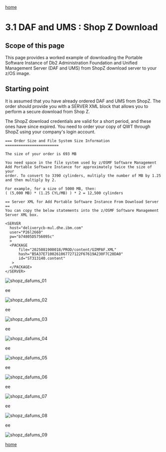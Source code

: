 [home](https://github.com/zeditor01/zowe_db2_tools/blob/main/docs/ZPDT_Build_Path.md)

# 3.1 DAF and UMS : Shop Z Download

## Scope of this page

This page provides a worked example of downloading the Portable Software Instance of Db2 Administration Foundation and Unified Management Server (DAF and UMS) from ShopZ download server to your z/OS image.

## Starting point

It is assumed that you have already ordered DAF and UMS from ShopZ. The order should provide you with a SERVER XML block that allows you to perform a secure download from Shop Z. 

The ShopZ download credentials are valid for a short period, and these ones have since expired. You need to order your copy of QWT through ShopZ using your company's login account.



```
=== Order Size and File System Size Information ========================
                                                                        
The size of your order is 693 MB                                        
                                                                        
You need space in the file system used by z/OSMF Software Management    
Add Portable Software Instance for approximately twice the size of your 
order. To convert to 3390 cylinders, multiply the number of MB by 1.25  
and then multiply by 2.                                                 
                                                                        
For example, for a size of 5000 MB, then:                               
( (5,000 MB) * (1.25 CYL/MB) ) * 2 = 12,500 cylinders                   
                                                                        
== Server XML for Add Portable Software Instance From Download Server ==
You can copy the below statements into the z/OSMF Software Management   
Server XML box.                                                         
                                                                        
<SERVER                                                                 
  host="deliverycb-mul.dhe.ibm.com"                                     
  user="P26l2660"                                                       
  pw="b74805D5756095c"                                                  
  >                                                                     
  <PACKAGE                                                              
      file="2025081900018/PROD/content/GIMPAF.XML"                      
      hash="B5A37E7100261067727122F67619A230F7C20DA0"                   
      id="ST313140.content"                                             
   >                                                                    
  </PACKAGE>                                                            
</SERVER>      
```


![shopz_dafums_01](/images/shopz_dafums_01.jpg)

ee

![shopz_dafums_02](/images/shopz_dafums_02.jpg)

ee

![shopz_dafums_03](/images/shopz_dafums_03.jpg)

ee

![shopz_dafums_04](/images/shopz_dafums_04.jpg)

ee

![shopz_dafums_05](/images/shopz_dafums_05.jpg)

ee

![shopz_dafums_06](/images/shopz_dafums_06.jpg)

ee

![shopz_dafums_07](/images/shopz_dafums_07.jpg)

ee

![shopz_dafums_08](/images/shopz_dafums_08.jpg)

ee

![shopz_dafums_09](/images/shopz_dafums_09.jpg)






[home](https://github.com/zeditor01/zowe_db2_tools/blob/main/docs/ZPDT_Build_Path.md)
